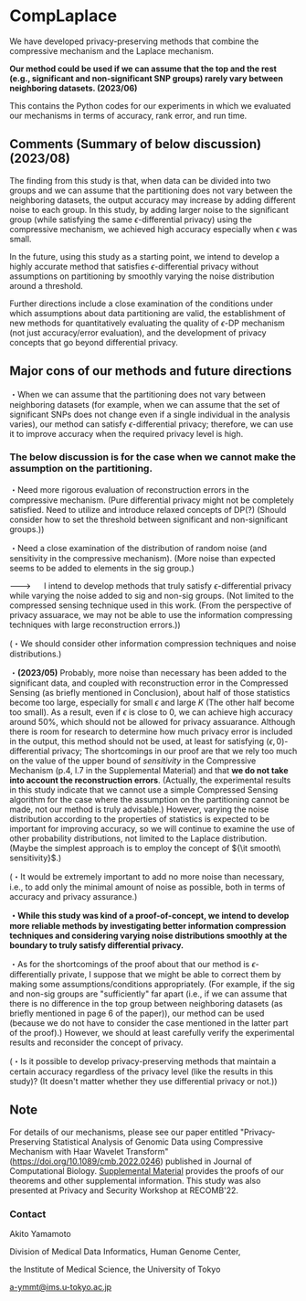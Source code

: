 # CompLaplace

We have developed privacy-preserving methods that combine the compressive mechanism and the Laplace mechanism.

**Our method could be used if we can assume that the top and the rest (e.g., significant and non-significant SNP groups) rarely vary between neighboring datasets. (2023/06)**

This contains the Python codes for our experiments in which we evaluated our mechanisms in terms of accuracy, rank error, and run time.

## Comments (Summary of below discussion) (2023/08)

The finding from this study is that, when data can be divided into two groups and we can assume that the partitioning does not vary between the neighboring datasets, the output accuracy may increase by adding different noise to each group. In this study, by adding larger noise to the significant group (while satisfying the same $\epsilon$-differential privacy) using the compressive mechanism, we achieved high accuracy especially when $\epsilon$ was small.

In the future, using this study as a starting point, we intend to develop a highly accurate method that satisfies $\epsilon$-differential privacy without assumptions on partitioning by smoothly varying the noise distribution around a threshold.

Further directions include a close examination of the conditions under which assumptions about data partitioning are valid, the establishment of new methods for quantitatively evaluating the quality of $\epsilon$-DP mechanism (not just accuracy/error evaluation), and the development of privacy concepts that go beyond differential privacy.

## Major cons of our methods and future directions

・When we can assume that the partitioning does not vary between neighboring datasets (for example, when we can assume that the set of significant SNPs does not change even if a single individual in the analysis varies), our method can satisfy $\epsilon$-differential privacy; therefore, we can use it to improve accuracy when the required privacy level is high.

### The below discussion is for the case when we cannot make the assumption on the partitioning.

・Need more rigorous evaluation of reconstruction errors in the compressive mechanism.
(Pure differential privacy might not be completely satisfied. Need to utilize and introduce relaxed concepts of DP(?) (Should consider how to set the threshold between significant and non-significant groups.))

・Need a close examination of the distribution of random noise (and sensitivity in the compressive mechanism). (More noise than expected seems to be added to elements in the sig group.)

---> &nbsp; &ensp;  I intend to develop methods that truly satisfy $\epsilon$-differential privacy while varying the noise added to sig and non-sig groups. (Not limited to the compressed sensing technique used in this work. (From the perspective of privacy assuarace, we may not be able to use the information compressing techniques with large reconstruction errors.))

(・We should consider other information compression techniques and noise distributions.)

・**(2023/05)** Probably, more noise than necessary has been added to the significant data, and coupled with reconstruction error in the Compressed Sensing (as briefly mentioned in Conclusion), about half of those statistics become too large, especially for small $\epsilon$ and large $K$ (The other half become too small). As a result, even if $\epsilon$ is close to $0$, we can achieve high accuracy around $50$%, which should not be allowed for privacy assuarance. Although there is room for research to determine how much privacy error is included in the output, this method should not be used, at least for satisfying $(\epsilon, 0)$-differential privacy; The shortcomings in our proof are that we rely too much on the value of the upper bound of ${sensitivity}$ in the Compressive Mechanism (p.4, l.7 in the Supplemental Material) and that **we do not take into account the reconstruction errors**. (Actually, the experimental results in this study indicate that we cannot use a simple Compressed Sensing algorithm for the case where the assumption on the partitioning cannot be made, not our method is truly advisable.) However, varying the noise distribution according to the properties of statistics is expected to be important for improving accuracy, so we will continue to examine the use of other probability distributions, not limited to the Laplace distribution. (Maybe the simplest approach is to employ the concept of ${\it smooth\ sensitivity}$.)

(・It would be extremely important to add no more noise than necessary, i.e., to add only the minimal amount of noise as possible, both in terms of accuracy and privacy assurance.)

**・While this study was kind of a proof-of-concept, we intend to develop more reliable methods by investigating better information compression techniques and considering varying noise distributions smoothly at the boundary to truly satisfy differential privacy.**

・As for the shortcomings of the proof about that our method is $\epsilon$-differentially private, I suppose that we might be able to correct them by making some assumptions/conditions appropriately. (For example, if the sig and non-sig groups are "sufficiently" far apart (i.e., if we can assume that there is no difference in the top group between neighboring datasets (as briefly mentioned in page 6 of the paper)), our method can be used (because we do not have to consider the case mentioned in the latter part of the proof).) However, we should at least carefully verify the experimental results and reconsider the concept of privacy.

(・Is it possible to develop privacy-preserving methods that maintain a certain accuracy regardless of the privacy level (like the results in this study)? (It doesn't matter whether they use differential privacy or not.))

## Note

For details of our mechanisms, please see our paper entitled "Privacy-Preserving Statistical Analysis of Genomic Data using Compressive Mechanism with Haar Wavelet Transform" (https://doi.org/10.1089/cmb.2022.0246) published in Journal of Computational Biology. [Supplemental Material](https://www.liebertpub.com/doi/suppl/10.1089/cmb.2022.0246) provides the proofs of our theorems and other supplemental information.
This study was also presented at Privacy and Security Workshop at RECOMB'22.

### Contact
Akito Yamamoto

Division of Medical Data Informatics, Human Genome Center,

the Institute of Medical Science, the University of Tokyo

a-ymmt@ims.u-tokyo.ac.jp
